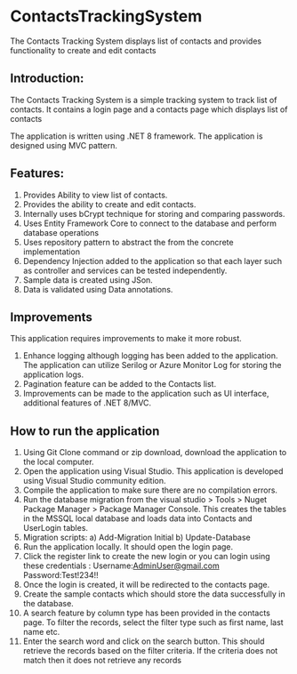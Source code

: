 # ContactsTrackingSystem
The Contacts Tracking System displays list of contacts and provides functionality to create and edit contacts

## Introduction:
The Contacts Tracking System is a simple tracking system to track list of contacts. It contains a login page and a contacts page which displays list of contacts

The application is written using .NET 8 framework. The application is designed using MVC pattern.

## Features:
1) Provides Ability to view list of contacts.
2) Provides the ability to create and edit contacts.
3) Internally uses bCrypt technique for storing and comparing passwords.
4) Uses Entity Framework Core to connect to the database and perform database operations
5) Uses repository pattern to abstract the from the concrete implementation
6) Dependency Injection added to the application so that each layer such as controller and services can be tested independently.
7) Sample data is created using JSon.
8) Data is validated using Data annotations.

## Improvements
This application requires improvements to make it more robust.
1) Enhance logging although logging has been added to the application. The application can utilize Serilog or Azure Monitor Log for storing the application logs.
2) Pagination feature can be added to the Contacts list.
3) Improvements can be made to the application such as UI interface, additional features of .NET 8/MVC.

## How to run the application
1) Using Git Clone command or zip download, download the application to the local computer.
2) Open the application using Visual Studio. This application is developed using Visual Studio community edition.
3) Compile the application to make sure there are no compilation errors.
4) Run the database migration from the visual studio > Tools > Nuget Package Manager > Package Manager Console. This creates the tables in the MSSQL local database and loads data into Contacts and UserLogin tables.
5) Migration scripts: a) Add-Migration Initial b) Update-Database
6) Run the application locally. It should open the login page.
7) Click the register link to create the new login or you can login using these credentials :  Username:AdminUser@gmail.com  Password:Test!234!!
8) Once the login is created, it will be redirected to the contacts page.
9) Create the sample contacts which should store the data successfully in the database.
10) A search feature by column type has been provided in the contacts page. To filter the records, select the filter type such as first name, last name etc.
11) Enter the search word and click on the search button. This should retrieve the records based on the filter criteria. If the criteria does not match then it does not retrieve any records
